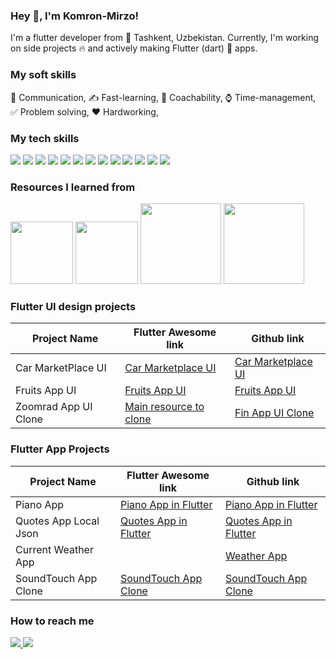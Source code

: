 ### Hey 👋, I'm Komron-Mirzo!

I'm a flutter developer from 🌁 Tashkent, Uzbekistan. Currently, I'm working on side projects 🔥 and actively making Flutter (dart) 📲 apps.

### My soft skills

🙌 Communication, ✍ Fast-learning, 🤵 Coachability, ⌚ Time-management, ✅ Problem solving, ❤️️ Hardworking, 

### My tech skills

![](https://img.shields.io/badge/Code-Dart-<#042B59>) ![](https://img.shields.io/badge/Framework-Flutter-<COLOR>) ![](https://img.shields.io/badge/UI-Flutter-<COLOR>) ![](https://img.shields.io/badge/Flutter-SDK-<COLOR>) ![](https://img.shields.io/badge/Firebase-Firestore-<COLOR>) ![](https://img.shields.io/badge/Dart-Lifecycle-<COLOR>) ![](https://img.shields.io/badge/Dart-Async-<COLOR>) ![](https://img.shields.io/badge/Code-OOP-<COLOR>) ![](https://img.shields.io/badge/Git-Github-<COLOR>) ![](https://img.shields.io/badge/Dart-GetX-<COLOR>) ![](https://img.shields.io/badge/Dart-BloC-<COLOR>) ![](https://img.shields.io/badge/Open-API-<COLOR>) ![](https://img.shields.io/badge/Figma-UI/Web-Design-<COLOR>)

### Resources I learned from

<img src= "https://covers.zlibcdn2.com/covers299/books/9f/34/2e/9f342e887b3d2ade65b2cf7f4546f17b.jpg" width="100px"> <img src= "https://covers.zlibcdn2.com/covers299/books/a7/e3/d5/a7e3d5ba0b5ab50cfb3aab01290d04ce.jpg" width="100px"> <img src= "https://tutsgalaxy.net/wp-content/uploads/2019/12/The-Complete-2020-Flutter-Development-Bootcamp-With-Dart.jpg" height="129px"> 
<img src="https://d25jw0bj0s58lg.cloudfront.net/optimized/2X/c/c9c8a139027304d90a0b05c7d9eb7a31dda312dd_2_690x388.jpeg" height="129px">

### Flutter UI design projects

| Project Name | Flutter Awesome link | Github link |
| --- | --- | --- |
| Car MarketPlace UI | <a href= "https://flutterawesome.com/car-marketplace-app-ui-in-flutter/"> Car Marketplace UI </a> | <a href= "https://github.com/Komron-Mirzo/car_marketplace_ui"> Car Marketplace UI </a> |
| Fruits App UI| <a href= "https://flutterawesome.com/fruits-shop-app-ui-design-in-flutter/">Fruits App UI </a> | <a href= "https://github.com/Komron-Mirzo/FruitsApp"> Fruits App UI </a> |
| Zoomrad App UI Clone | <a href= "https://play.google.com/store/apps/details?id=uz.aloqabank.zoomrad&hl=ru&gl=US"> Main resource to clone </a> | <a href= "https://github.com/Komron-Mirzo/fin_app_ui"> Fin App UI Clone </a>  |

### Flutter App Projects

| Project Name | Flutter Awesome link | Github link |
| --- | --- | --- |
| Piano App | <a href= "https://flutterawesome.com/flutter-piano-app-black-and-white/"> Piano App in Flutter </a> | <a href= "https://github.com/Komron-Mirzo/piano_app"> Piano App in Flutter </a> |
| Quotes App Local Json | <a href= "https://flutterawesome.com/quotes-json-using-local-dart-file-2-times/"> Quotes App in Flutter </a> | <a href= "https://github.com/Komron-Mirzo/quotes_json_2"> Quotes App in Flutter </a> |
| Current Weather App |  | <a href= "https://github.com/Komron-Mirzo/weather_app"> Weather App  </a> |
| SoundTouch App Clone | <a href= "https://flutterawesome.com/sound-touch-app-clone-using-flutter/"> SoundTouch App Clone </a> | <a href= "https://github.com/Komron-Mirzo/sound_touch"> SoundTouch App Clone </a> |

### How to reach me

<a href="https://www.linkedin.com/in/komron-mirzo-abduvaliev-5a1892196/"> <img src="https://img.shields.io/badge/LinkedIn-Profile-blue"> </a>
<a href="https://https://t.me/Mevlana1994"> <img src="https://img.shields.io/badge/Telegram-User-blue"> </a>






